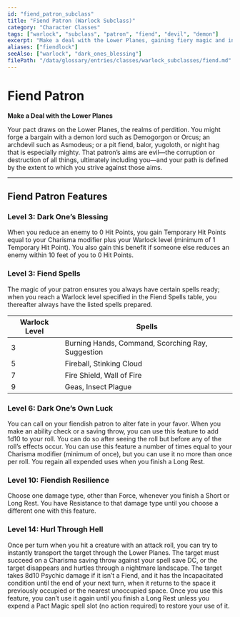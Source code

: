```yaml
---
id: "fiend_patron_subclass"
title: "Fiend Patron (Warlock Subclass)"
category: "Character Classes"
tags: ["warlock", "subclass", "patron", "fiend", "devil", "demon"]
excerpt: "Make a deal with the Lower Planes, gaining fiery magic and infernal resilience."
aliases: ["fiendlock"]
seeAlso: ["warlock", "dark_ones_blessing"]
filePath: "/data/glossary/entries/classes/warlock_subclasses/fiend.md"
---
```

# Fiend Patron

**Make a Deal with the Lower Planes**

Your pact draws on the Lower Planes, the realms of perdition. You might forge a bargain with a demon lord such as Demogorgon or Orcus; an archdevil such as Asmodeus; or a pit fiend, balor, yugoloth, or night hag that is especially mighty. That patron’s aims are evil—the corruption or destruction of all things, ultimately including you—and your path is defined by the extent to which you strive against those aims.

---
## Fiend Patron Features

### Level 3: Dark One’s Blessing
When you reduce an enemy to 0 <span data-term-id="hit_points" class="glossary-term-link-from-markdown">Hit Points</span>, you gain <span data-term-id="temporary_hp" class="glossary-term-link-from-markdown">Temporary Hit Points</span> equal to your Charisma modifier plus your Warlock level (minimum of 1 <span data-term-id="temporary_hp" class="glossary-term-link-from-markdown">Temporary Hit Point</span>). You also gain this benefit if someone else reduces an enemy within 10 feet of you to 0 <span data-term-id="hit_points" class="glossary-term-link-from-markdown">Hit Points</span>.

### Level 3: Fiend Spells
The magic of your patron ensures you always have certain <span data-term-id="spells_chapter" class="glossary-term-link-from-markdown">spells</span> ready; when you reach a Warlock level specified in the Fiend Spells table, you thereafter always have the listed <span data-term-id="spells_chapter" class="glossary-term-link-from-markdown">spells</span> prepared.

| Warlock Level | Spells                                      |
|---------------|---------------------------------------------|
| 3             | Burning Hands, Command, Scorching Ray, Suggestion |
| 5             | Fireball, Stinking Cloud                    |
| 7             | Fire Shield, Wall of Fire                   |
| 9             | Geas, Insect Plague                         |

### Level 6: Dark One’s Own Luck
You can call on your fiendish patron to alter fate in your favor. When you make an <span data-term-id="ability_check" class="glossary-term-link-from-markdown">ability check</span> or a <span data-term-id="saving_throw" class="glossary-term-link-from-markdown">saving throw</span>, you can use this feature to add 1d10 to your roll. You can do so after seeing the roll but before any of the roll’s effects occur.
You can use this feature a number of times equal to your Charisma modifier (minimum of once), but you can use it no more than once per roll. You regain all expended uses when you finish a <span data-term-id="long_rest" class="glossary-term-link-from-markdown">Long Rest</span>.

### Level 10: Fiendish Resilience
Choose one damage type, other than Force, whenever you finish a <span data-term-id="short_rest" class="glossary-term-link-from-markdown">Short</span> or <span data-term-id="long_rest" class="glossary-term-link-from-markdown">Long Rest</span>. You have <span data-term-id="resistance" class="glossary-term-link-from-markdown">Resistance</span> to that damage type until you choose a different one with this feature.

### Level 14: Hurl Through Hell
Once per turn when you hit a creature with an <span data-term-id="attack_roll" class="glossary-term-link-from-markdown">attack roll</span>, you can try to instantly transport the target through the Lower Planes. The target must succeed on a <span data-term-id="charisma_saving_throw" class="glossary-term-link-from-markdown">Charisma saving throw</span> against your <span data-term-id="spell_save_dc" class="glossary-term-link-from-markdown">spell save DC</span>, or the target disappears and hurtles through a nightmare landscape. The target takes 8d10 <span data-term-id="psychic_damage" class="glossary-term-link-from-markdown">Psychic damage</span> if it isn’t a Fiend, and it has the <span data-term-id="incapacitated_condition" class="glossary-term-link-from-markdown">Incapacitated condition</span> until the end of your next turn, when it returns to the space it previously occupied or the nearest unoccupied space.
Once you use this feature, you can’t use it again until you finish a <span data-term-id="long_rest" class="glossary-term-link-from-markdown">Long Rest</span> unless you expend a Pact Magic <span data-term-id="spell_level_slots" class="glossary-term-link-from-markdown">spell slot</span> (no <span data-term-id="action" class="glossary-term-link-from-markdown">action</span> required) to restore your use of it.
